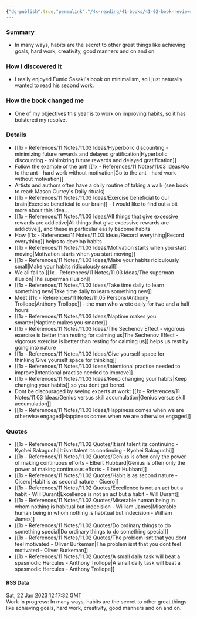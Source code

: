 ```yaml
---
{"dg-publish":true,"permalink":"/4x-reading/41-books/41-02-book-reviews/hello-habits-fumio-sasaki/","title":"Hello Habits - Fumio Sasaki","created":"2023-01-23T18:35:57.000+03:00","updated":"2025-07-08T20:26:25.269+03:00"}
---
```



### Summary
- In many ways, habits are the secret to other great things like achieving goals, hard work, creativity, good manners and on and on.

### How I discovered it
- I really enjoyed Fumio Sasaki's book on minimalism, so i just naturally wanted to read his second work.

### How the book changed me
- One of my objectives this year is to work on improving habits, so it has bolstered my resolve.

### Details
- [[1x - References/11 Notes/11.03 Ideas/Hyperbolic discounting - minimizing future rewards and delayed gratification\|Hyperbolic discounting - minimizing future rewards and delayed gratification]]
- Follow the example of the ant! [[1x - References/11 Notes/11.03 Ideas/Go to the ant - hard work without motivation\|Go to the ant - hard work without motivation]]
- Artists and authors often have a daily routine of taking a walk (see book to read: Mason Currey's Daily rituals)
- [[1x - References/11 Notes/11.03 Ideas/Exercise beneficial to our brain\|Exercise beneficial to our brain]] - I would like to find out a bit more about this idea...
- [[1x - References/11 Notes/11.03 Ideas/All things that give excessive rewards are addictive\|All things that give excessive rewards are addictive]], and these in particular easily become habits
- How [[1x - References/11 Notes/11.03 Ideas/Record everything\|Record everything]] helps to develop habits
- [[1x - References/11 Notes/11.03 Ideas/Motivation starts when you start moving\|Motivation starts when you start moving]]
- [[1x - References/11 Notes/11.03 Ideas/Make your habits ridiculously small\|Make your habits ridiculously small]]
- We all fall to [[1x - References/11 Notes/11.03 Ideas/The superman illusion\|The superman illusion]]
- [[1x - References/11 Notes/11.03 Ideas/Take time daily to learn something new\|Take time daily to learn something new]]
- Meet [[1x - References/11 Notes/11.05 Persons/Anthony Trollope\|Anthony Trollope]] - the man who wrote daily for two and a half hours
- [[1x - References/11 Notes/11.03 Ideas/Naptime makes you smarter\|Naptime makes you smarter]]
- [[1x - References/11 Notes/11.03 Ideas/The Sechenov Effect - vigorous exercise is better than resting for calming us\|The Sechenov Effect - vigorous exercise is better than resting for calming us]] helps us rest by going into nature
- [[1x - References/11 Notes/11.03 Ideas/Give yourself space for thinking\|Give yourself space for thinking]]
- [[1x - References/11 Notes/11.03 Ideas/Intentional practise needed to improve\|Intentional practise needed to improve]]
- [[1x - References/11 Notes/11.03 Ideas/Keep changing your habits\|Keep changing your habits]] so you dont get bored.
- Dont be discouraged by seeing experts at work: [[1x - References/11 Notes/11.03 Ideas/Genius versus skill accumulation\|Genius versus skill accumulation]]
- [[1x - References/11 Notes/11.03 Ideas/Happiness comes when we are otherwise engaged\|Happiness comes when we are otherwise engaged]]

### Quotes
- [[1x - References/11 Notes/11.02 Quotes/It isnt talent its continuing - Kyohei Sakaguchi\|It isnt talent its continuing - Kyohei Sakaguchi]]
- [[1x - References/11 Notes/11.02 Quotes/Genius is often only the power of making continuous efforts - Elbert Hubbard\|Genius is often only the power of making continuous efforts - Elbert Hubbard]]
- [[1x - References/11 Notes/11.02 Quotes/Habit is as second nature - Cicero\|Habit is as second nature - Cicero]]
- [[1x - References/11 Notes/11.02 Quotes/Excellence is not an act but a habit - Will Durant\|Excellence is not an act but a habit - Will Durant]]
- [[1x - References/11 Notes/11.02 Quotes/Miserable human being in whom nothing is habitual but indecision - William James\|Miserable human being in whom nothing is habitual but indecision - William James]]
- [[1x - References/11 Notes/11.02 Quotes/Do ordinary things to do something special\|Do ordinary things to do something special]]
- [[1x - References/11 Notes/11.02 Quotes/The problem isnt that you dont feel motivated - Oliver Burkeman\|The problem isnt that you dont feel motivated - Oliver Burkeman]]
- [[1x - References/11 Notes/11.02 Quotes/A small daily task will beat a spasmodic Hercules - Anthony Trollope\|A small daily task will beat a spasmodic Hercules - Anthony Trollope]]




#### RSS Data
<div class='date'>
Sat, 22 Jan 2023 12:17:32 GMT
</div>
<div class='description'>
Work in progress:  In many ways, habits are the secret to other great things like achieving goals, hard work, creativity, good manners and on and on.
</div>
